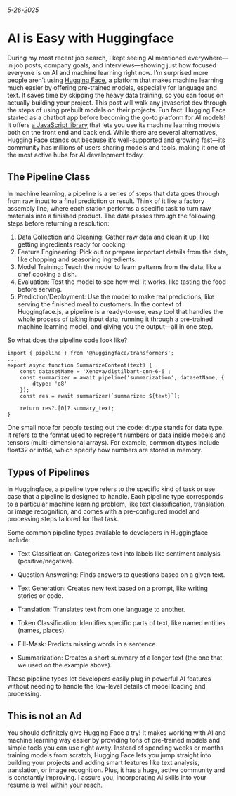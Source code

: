 ###### 5-26-2025
# AI is Easy with Huggingface
During my most recent job search, I kept seeing AI mentioned everywhere—in job posts, company goals, and interviews—showing just how focused everyone is on AI and machine learning right now. I’m surprised more people aren’t using [Hugging Face](https://huggingface.co), a platform that makes machine learning much easier by offering pre-trained models, especially for language and text. It saves time by skipping the heavy data training, so you can focus on actually building your project. This post will walk any javascript dev through the steps of using prebuilt models on their projects. 
Fun fact: Hugging Face started as a chatbot app before becoming the go-to platform for AI models! It offers [a JavaScript library](https://huggingface.co/docs/huggingface.js/index) that lets you use its machine learning models both on the front end and back end. While there are several alternatives, Hugging Face stands out because it’s well-supported and growing fast—its community has millions of users sharing models and tools, making it one of the most active hubs for AI development today.

## The Pipeline Class
In machine learning, a pipeline is a series of steps that data goes through from raw input to a final prediction or result. Think of it like a factory assembly line, where each station performs a specific task to turn raw materials into a finished product. The data passes through the following steps before returning a resolution:
1. Data Collection and Cleaning: Gather raw data and clean it up, like getting ingredients ready for cooking.
2. Feature Engineering: Pick out or prepare important details from the data, like chopping and seasoning ingredients.
3. Model Training: Teach the model to learn patterns from the data, like a chef cooking a dish.
4. Evaluation: Test the model to see how well it works, like tasting the food before serving.
5. Prediction/Deployment: Use the model to make real predictions, like serving the finished meal to customers.
In the context of Huggingface.js, a pipeline is a ready-to-use, easy tool that handles the whole process of taking input data, running it through a pre-trained machine learning model, and giving you the output—all in one step. 

So what does the pipeline code look like?

```
import { pipeline } from '@huggingface/transformers';
...
export async function SummarizeContent(text) {
    const datasetName = 'Xenova/distilbart-cnn-6-6';
    const summarizer = await pipeline('summarization', datasetName, {
        dtype: 'q8' 
    });
    const res = await summarizer(`summarize: ${text}`);

    return res?.[0]?.summary_text;
}
```

One small note for people testing out the code: dtype stands for data type. It refers to the format used to represent numbers or data inside models and tensors (multi-dimensional arrays). For example, common dtypes include float32 or int64, which specify how numbers are stored in memory.

## Types of Pipelines
In Huggingface, a pipeline type refers to the specific kind of task or use case that a pipeline is designed to handle. Each pipeline type corresponds to a particular machine learning problem, like text classification, translation, or image recognition, and comes with a pre-configured model and processing steps tailored for that task.

Some common pipeline types available to developers in Huggingface include:

- Text Classification: Categorizes text into labels like sentiment analysis (positive/negative).

- Question Answering: Finds answers to questions based on a given text.

- Text Generation: Creates new text based on a prompt, like writing stories or code.

- Translation: Translates text from one language to another.

- Token Classification: Identifies specific parts of text, like named entities (names, places).

- Fill-Mask: Predicts missing words in a sentence.

- Summarization: Creates a short summary of a longer text (the one that we used on the example above).

These pipeline types let developers easily plug in powerful AI features without needing to handle the low-level details of model loading and processing. 

## This is not an Ad
You should definitely give Hugging Face a try! It makes working with AI and machine learning way easier by providing tons of pre-trained models and simple tools you can use right away. Instead of spending weeks or months training models from scratch, Hugging Face lets you jump straight into building your projects and adding smart features like text analysis, translation, or image recognition. Plus, it has a huge, active community and is constantly improving. 
I assure you, incorporating AI skills into your resume is well within your reach.